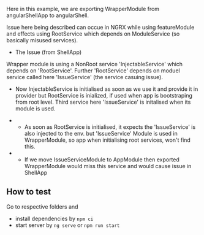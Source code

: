 Here in this example, we are exporting WrapperModule from angularShellApp to angularShell.

Issue here being described can occue in NGRX while using featureModule and effects using RootService which depends on ModuleService (so basically misused services).

* The Issue (from ShellApp)

Wrapper module is using a NonRoot service 'InjectableService' which depends on 'RootService'. Further 'RootService' depends on moduel service called here 'IssueService' (the service casuing issue).

- Now InjectableService is initialised as soon as we use it and provide it in provider but RootService is inialized, if used when app is bootstraping from root level. Third service here 'IssueService' is initalised when its module is used.

- - As soon as RootService is initialised, it expects the 'IssueService' is also injected to the env. but 'IssueService' Module is used in WrapperModule, so app when initialising root services, won't find this.
- - If we move IssueServiceModule to AppModule then exported WrapperModule would miss this service and would cause issue in ShellApp


## How to test
Go to respective folders and 
- install dependencies by `npm ci`
- start server by `ng serve` or `npm run start`